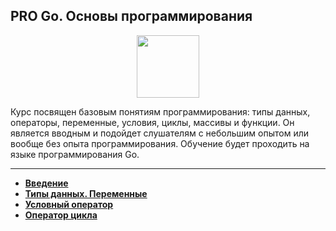 ## PRO Go. Основы программирования

<div id="header" align="center">
  <img src="https://cdn.stepik.net/media/cache/images/courses/158385/cover_SPaHBeA/76ef14008f9f02b0fbd97cd39c6f4e34.png" width="100"/>
</div>

Курс посвящен базовым понятиям программирования: типы данных, операторы, переменные, условия, циклы, массивы и функции. Он является вводным и подойдет слушателям с небольшим опытом или вообще без опыта программирования. Обучение будет проходить на языке программирования Go.

---

- [**Введение**](https://github.com/vypiemzalyubov/go/tree/main/Stepik/PRO%20Go.%20Programming%20basics/1.%20Introduction)
- [**Типы данных. Переменные**](https://github.com/vypiemzalyubov/go/tree/main/Stepik/PRO%20Go.%20Programming%20basics/2.%20Data%20Types.%20Variables)
- [**Условный оператор**](https://github.com/vypiemzalyubov/go/tree/main/Stepik/PRO%20Go.%20Programming%20basics/3.%20Conditional%20operator)
- [**Оператор цикла**](https://github.com/vypiemzalyubov/go/tree/main/Stepik/PRO%20Go.%20Programming%20basics/4.%20Loop%20operator)
